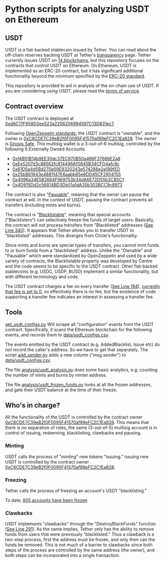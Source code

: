 # Python scripts for analyzing USDT on Ethereum

## USDT

USDT is a fiat-backed stablecoin issued by Tether.  You can read about the off-chain reserves backing USDT at Tether's [transparency](https://tether.to/en/transparency/) page.
Tether currently issues USDT on [14 blockchains](https://tether.to/en/transparency/), but this repository focuses on the contracts that control USDT on Ethereum.
On Ethereum, USDT is implemented as an ERC-20 contract, but it has significant additional functionality beyond the minimum specified by the [ERC-20 standard](https://ethereum.org/en/developers/docs/standards/tokens/erc-20/).

This repository is provided to aid in analysis of the on-chain use of USDT.  If you are considering *using* USDT, please read the [terms of service](https://tether.to/en/legal/).

## Contract overview

The USDT contract is deployed at [0xdAC17F958D2ee523a2206206994597C13D831ec7](https://etherscan.io/address/0xdac17f958d2ee523a2206206994597c13d831ec7).

Following [OpenZeppelin standards](https://docs.openzeppelin.com/contracts/2.x/api/ownership#Ownable), the USDT contract is "ownable", 
and the owner is [0xC6CDE7C39eB2f0F0095F41570af89eFC2C1Ea828](https://etherscan.io/address/0xC6CDE7C39eB2f0F0095F41570af89eFC2C1Ea828).
The owner is [Gnosis Safe](https://gnosis-safe.io/).  This multisig wallet is a 3-out-of-6 multisig, controlled by the following 6 Externally Owned Accounts

* [0xf4B51B14b9EE30dc37EC970B50a486F37686E2a8](https://etherscan.io/address/0xf4B51B14b9EE30dc37EC970B50a486F37686E2a8)
* [0xEe5207d3c88562fc814496Af0845B34CFD4afc8c](https://etherscan.io/address/0xEe5207d3c88562fc814496Af0845B34CFD4afc8c)
* [0x61D5a4d5Bd270e59E9320243e574288e2a199fED](https://etherscan.io/address/0x61D5a4d5Bd270e59E9320243e574288e2a199fED)
* [0x25bB61643e4881147E6aabb65e6DD45CF2904155](https://etherscan.io/address/0x25bB61643e4881147E6aabb65e6DD45CF2904155)
* [0x4096a34E582664F969753b34dA6E72D55b3C85C1](https://etherscan.io/address/0x4096a34E582664F969753b34dA6E72D55b3C85C1)
* [0x4D915Dd2c56814BD3Db51a1dA35b302BCC9c8973](https://etherscan.io/address/0x4D915Dd2c56814BD3Db51a1dA35b302BCC9c8973)

The contract is also "[Pausable](https://docs.openzeppelin.com/contracts/4.x/api/security#Pausable)", meaning that the owner can pause the contract at will.  In the context of 
USDT, pausing the contract prevents all transfers (including mints and burns).

The contract is "[Blacklistable](https://github.com/centrehq/centre-tokens/blob/master/contracts/v1/Blacklistable.sol)", meaning that special accounts ("Blacklisters") can selectively 
freeze the funds of target users.  Basically, the contract will not process transfers from "Blacklisted" addresses ([See Line 340](https://etherscan.io/address/0xdac17f958d2ee523a2206206994597c13d831ec7#code)).
It appears that Tether allows you to transfer USDT *to* "blacklisted" addresses.  This diverges from Circle's functionality.

Since mints and burns are special types of transfers, you cannot mint funds to or burn funds from a "blacklisted" address.
Unlike the "Ownable" and "Pausable" which were standardized by OpenZeppelin and used by a wide variety of contracts, the Blacklistable property was developed by Centre and the code seems to be specific to the USDT 
contract.  Other fiat-backed stablecoins (e.g. USDC, USDP, BUSD) implement a similar functionality, but with different terminology and code.

The USDT contract charges a fee on every transfer ([See Line 184](https://etherscan.io/address/0xdac17f958d2ee523a2206206994597c13d831ec7#code#L184)), [currently that fee is set to 0](https://etherscan.io/address/0xdac17f958d2ee523a2206206994597c13d831ec7#readContract#F17), 
so effectively there is no fee, but the existence of code supporting a transfer fee indicates an interest in assessing a transfer fee.

## Tools

[get_usdt_configs.py](get_usdt_configs.py) Will scrape all "configuration" events from the USDT contract.  Specifically, it scans the Ethereum blockchain for the following events, 
and records them to [data/usdt_configs.csv](data/usdt_configs.csv).

The events emitted by the USDT contract (e.g. AddedBlacklist, Issue etc) do *not* record the caller's address.  So we have to get that separately.
The script [add_sender.py](add_sender.py) adds a new column ("msg.sender") to [data/usdt_configs.csv](data/usdt_configs.csv).

The file [analysis/usdt_analysis.py](analysis/usdt_analysis.py) does some basic analytics, e.g. counting the number of mints and burns by minter address.

The file [analysis/usdt_frozen_funds.py](analysis/usdt_frozen_funds.py) looks at all the frozen addresses, and gets their USDT balance at the time of their freeze.

## Who's in charge?

All the functionality of the USDT is controlled by the contract owner [0xC6CDE7C39eB2f0F0095F41570af89eFC2C1Ea828](https://etherscan.io/address/0xC6CDE7C39eB2f0F0095F41570af89eFC2C1Ea828).
This means that there is no separation of roles, the same (3-out-of-5) multisig account is in control of issuing, redeeming, blacklisting, clawbacks and pausing.

### Minting

USDT calls the process of "minting" new tokens "issuing."
Issuing new USDT is controlled by the contract owner [0xC6CDE7C39eB2f0F0095F41570af89eFC2C1Ea828](https://etherscan.io/address/0xC6CDE7C39eB2f0F0095F41570af89eFC2C1Ea828).

### Freezing

Tether calls the process of freezing an account's USDT "blacklisting."  

To date, [805 accounts have been frozen](https://bloxy.info/txs/events_sc/0xdac17f958d2ee523a2206206994597c13d831ec7?signature_id=37764)

### Clawbacks

USDT implements "clawbacks" through the "DestroyBlackFunds" function ([See Line 291](https://etherscan.io/address/0xdac17f958d2ee523a2206206994597c13d831ec7#code#L291)).
As the name implies, Tether only has the ability to remove funds from users that were previously "blacklisted."  Thus a clawback is a two-step process, first the address 
must be frozen, and only then can the funds be removed.  This is not much of a barrier to clawbacks since both steps of the process are controlled by the same address (the owner), 
and both steps can be incorporated into a single transaction.
